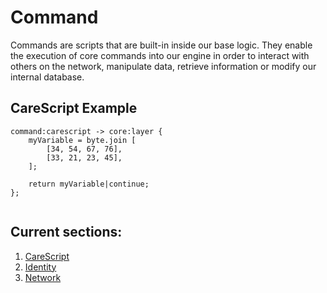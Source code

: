 # Command
Commands are scripts that are built-in inside our base logic.  They enable the execution of core commands into our engine in order to interact with others on the network, manipulate data, retrieve information or modify our internal database.

## CareScript Example
```
command:carescript -> core:layer {
    myVariable = byte.join [
        [34, 54, 67, 76],
        [33, 21, 23, 45],
    ];

    return myVariable|continue;
};


```

## Current sections:
1. [CareScript](carescript/readme.md)
2. [Identity](identity/readme.md)
3. [Network](network/readme.md)